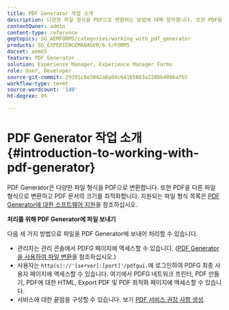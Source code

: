 ```yaml
---
title: PDF Generator 작업 소개
description: 다양한 파일 형식을 PDF으로 변환하는 방법에 대해 알아봅니다. 또한 PDF을 다른 파일 형식으로 변환하고 PDF 문서의 크기를 최적화합니다.
contentOwner: admin
content-type: reference
geptopics: SG_AEMFORMS/categories/working_with_pdf_generator
products: SG_EXPERIENCEMANAGER/6.5/FORMS
docset: aem65
feature: PDF Generator
solution: Experience Manager, Experience Manager Forms
role: User, Developer
source-git-commit: 29391c8e3042a8a04c64165663a228bb4886afb5
workflow-type: tm+mt
source-wordcount: '149'
ht-degree: 0%

---
```


# PDF Generator 작업 소개 {#introduction-to-working-with-pdf-generator}

PDF Generator은 다양한 파일 형식을 PDF으로 변환합니다. 또한 PDF을 다른 파일 형식으로 변환하고 PDF 문서의 크기를 최적화합니다. 지원되는 파일 형식 목록은 [PDF Generator에 대한 소프트웨어 지원](/help/forms/using/aem-forms-jee-supported-platforms.md)을 참조하십시오.

**처리를 위해 PDF Generator에 파일 보내기**

다음 세 가지 방법으로 파일을 PDF Generator에 보내어 처리할 수 있습니다.

* 관리자는 관리 콘솔에서 PDFG 페이지에 액세스할 수 있습니다. ([PDF Generator을 사용하여 파일 변환](/help/forms/using/admin-help/converting-files-using-pdf-generator.md)을 참조하십시오.)
* 사용자는 `http(s)://'[server]:[port]'/pdfgui.`에 로그인하여 PDFG 최종 사용자 페이지에 액세스할 수 있습니다. 여기에서 PDFG 네트워크 프린터, PDF 만들기, PDF에 대한 HTML, Export PDF 및 PDF 최적화 페이지에 액세스할 수 있습니다.
* 서비스에 대한 끝점을 구성할 수 있습니다. <!--Fix broken link to Managing Endpoints --> 보기 [PDF 서비스 권장 사항 생성](configuring-watched-folder-endpoints.md#generate-pdf-service-recommendations).
